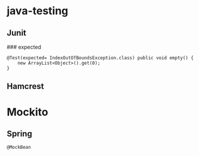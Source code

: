 # java-testing

## Junit

### expected
```
@Test(expected= IndexOutOfBoundsException.class) public void empty() { 
    new ArrayList<Object>().get(0); 
}
```
## Hamcrest

# Mockito

## Spring 
```
@MockBean
```  
  
